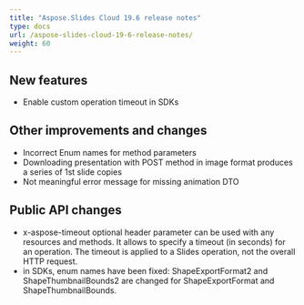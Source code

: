 ```yaml
---
title: "Aspose.Slides Cloud 19.6 release notes"
type: docs
url: /aspose-slides-cloud-19-6-release-notes/
weight: 60
---
```


## **New features**
- Enable custom operation timeout in SDKs
## **Other improvements and changes**
- Incorrect Enum names for method parameters
- Downloading presentation with POST method in image format produces a series of 1st slide copies
- Not meaningful error message for missing animation DTO
## **Public API changes**
- x-aspose-timeout optional header parameter can be used with any resources and methods. It allows to specify a timeout (in seconds) for an operation. The timeout is applied to a Slides operation, not the overall HTTP request.
- in SDKs, enum names have been fixed: ShapeExportFormat2 and ShapeThumbnailBounds2 are changed for ShapeExportFormat and ShapeThumbnailBounds.
